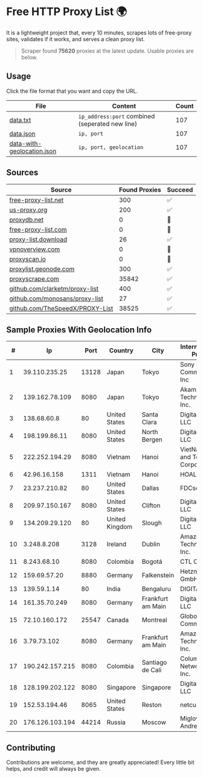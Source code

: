 
# Free HTTP Proxy List 🌍

It is a lightweight project that, every 10 minutes, scrapes lots of free-proxy sites, validates if it works, and serves a clean proxy list.


> Scraper found **75620** proxies at the latest update. Usable proxies are below.

## Usage

Click the file format that you want and copy the URL.


|File|Content|Count|
|----|-------|-----|
|[data.txt](https://raw.githubusercontent.com/themiralay/Proxy-List-World/master/data.txt)|`ip_address:port` combined (seperated new line)|107|
|[data.json](https://raw.githubusercontent.com/themiralay/Proxy-List-World/master/data.json)|`ip, port`|107|
|[data-with-geolocation.json](https://raw.githubusercontent.com/themiralay/Proxy-List-World/master/data-with-geolocation.json)|`ip, port, geolocation`|107|

## Sources

|Source|Found Proxies|Succeed|
|------|-------------|-------|
|[free-proxy-list.net](https://free-proxy-list.net)|300|✅|
|[us-proxy.org](https://www.us-proxy.org)|200|✅|
|[proxydb.net](http://proxydb.net)|0|🚫|
|[free-proxy-list.com](https://free-proxy-list.com/?page=&port=&type%5B%5D=http&type%5B%5D=https&up_time=0&search=Search)|0|🚫|
|[proxy-list.download](https://www.proxy-list.download/HTTP)|26|✅|
|[vpnoverview.com](https://vpnoverview.com/privacy/anonymous-browsing/free-proxy-servers)|0|🚫|
|[proxyscan.io](https://www.proxyscan.io)|0|🚫|
|[proxylist.geonode.com](https://proxylist.geonode.com/api/proxy-list?limit=300&page=1&sort_by=lastChecked&sort_type=desc&protocols=http,https)|300|✅|
|[proxyscrape.com](https://api.proxyscrape.com/v2/?request=displayproxies&protocol=http&timeout=10000&country=all&ssl=all&anonymity=all)|35842|✅|
|[github.com/clarketm/proxy-list](https://raw.githubusercontent.com/clarketm/proxy-list/master/proxy-list-raw.txt)|400|✅|
|[github.com/monosans/proxy-list](https://raw.githubusercontent.com/monosans/proxy-list/main/proxies/http.txt)|27|✅|
|[github.com/TheSpeedX/PROXY-List](https://raw.githubusercontent.com/TheSpeedX/PROXY-List/master/http.txt)|38525|✅|


## Sample Proxies With Geolocation Info

|#|Ip|Port|Country|City|Internet Service Provider|
|-|--|----|-------|----|-------------------------|
|1|39.110.235.25|13128|Japan|Tokyo|Sony Network Communications Inc|
|2|139.162.78.109|8080|Japan|Tokyo|Akamai Technologies, Inc.|
|3|138.68.60.8|80|United States|Santa Clara|DigitalOcean, LLC|
|4|198.199.86.11|8080|United States|North Bergen|DigitalOcean, LLC|
|5|222.252.194.29|8080|Vietnam|Hanoi|VietNam Post and Telecom Corporation|
|6|42.96.16.158|1311|Vietnam|Hanoi|HOALAC-VNNIC|
|7|23.237.210.82|80|United States|Dallas|FDCservers.net|
|8|209.97.150.167|8080|United States|Clifton|DigitalOcean, LLC|
|9|134.209.29.120|80|United Kingdom|Slough|DigitalOcean, LLC|
|10|3.248.8.208|3128|Ireland|Dublin|Amazon Technologies Inc.|
|11|8.243.68.10|8080|Colombia|Bogotá|CTL Colombia|
|12|159.69.57.20|8880|Germany|Falkenstein|Hetzner Online GmbH|
|13|139.59.1.14|80|India|Bengaluru|DIGITALOCEAN|
|14|161.35.70.249|8080|Germany|Frankfurt am Main|DigitalOcean, LLC|
|15|72.10.160.172|25547|Canada|Montreal|GloboTech Communications|
|16|3.79.73.102|8080|Germany|Frankfurt am Main|Amazon Technologies Inc.|
|17|190.242.157.215|8080|Colombia|Santiago de Cali|Columbus Networks USA, Inc.|
|18|128.199.202.122|8080|Singapore|Singapore|DigitalOcean, LLC|
|19|152.53.194.46|8065|United States|Reston|netcup GmbH|
|20|176.126.103.194|44214|Russia|Moscow|Miglovets Egor Andreevich|



## Contributing

Contributions are welcome, and they are greatly appreciated! Every
little bit helps, and credit will always be given.

